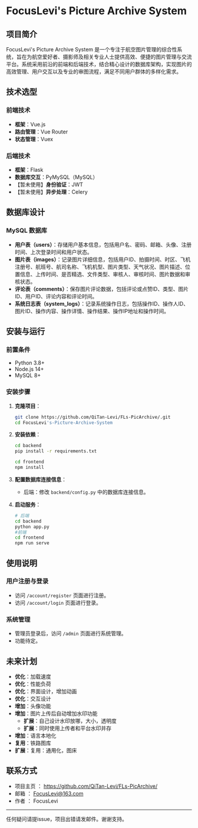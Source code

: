 # FocusLevi's Picture Archive System

## 项目简介
FocusLevi's Picture Archive System 是一个专注于航空图片管理的综合性系统，旨在为航空爱好者、摄影师及相关专业人士提供高效、便捷的图片管理与交流平台。系统采用前沿的前端和后端技术，结合精心设计的数据库架构，实现图片的高效管理、用户交互以及专业的审图流程，满足不同用户群体的多样化需求。

## 技术选型
### 前端技术
- **框架**：Vue.js
- **路由管理**：Vue Router
- **状态管理**：Vuex

### 后端技术
- **框架**：Flask
- **数据库交互**：PyMySQL（MySQL）
- 【暂未使用】**身份验证**：JWT
- 【暂未使用】**异步处理**：Celery

## 数据库设计
### MySQL 数据库
- **用户表（users）**：存储用户基本信息，包括用户名、密码、邮箱、头像、注册时间、上次登录时间和用户状态。
- **图片表（images）**：记录图片详细信息，包括用户ID、拍摄时间、时区、飞机注册号、航班号、航司名称、飞机机型、图片类型、天气状况、图片描述、位置信息、上传时间、是否精选、文件类型、审核人、审核时间、图片数据和审核状态。
- **评论表（comments）**：保存图片评论数据，包括评论或点赞ID、类型、图片ID、用户ID、评论内容和评论时间。
- **系统日志表（system_logs）**：记录系统操作日志，包括操作ID、操作人ID、图片ID、操作内容、操作详情、操作结果、操作IP地址和操作时间。


## 安装与运行
### 前置条件
- Python 3.8+
- Node.js 14+
- MySQL 8+

### 安装步骤
1. **克隆项目**：
   ```bash
   git clone https://github.com/QiTan-Levi/FLs-PicArchive/.git
   cd FocusLevi's-Picture-Archive-System
   ```
2. **安装依赖**：
   ```bash
   cd backend
   pip install -r requirements.txt
   ```
   ```bash
   cd frontend
   npm install
   ```
3. **配置数据库连接信息**：
   - 后端：修改 `backend/config.py` 中的数据库连接信息。

4. **启动服务**：
   ```bash
   # 后端
   cd backend
   python app.py
   #前端
   cd frontend
   npm run serve
   ```
## 使用说明
### 用户注册与登录
- 访问 ```/account/register``` 页面进行注册。
- 访问 ```/account/login``` 页面进行登录。
### 系统管理
- 管理员登录后，访问 ```/admin``` 页面进行系统管理。
- 功能待定。
## 未来计划
- **优化**：加载速度
- **优化**：性能负荷
- **优化**：界面设计，增加动画
- **优化**：交互设计 
- **增加**：头像功能
- **增加**：图片上传后自动增加水印功能
  - **扩展**：自己设计水印放哪，大小，透明度
  - **扩展**：同时使用上传者和平台水印并存
- **增加**：语言本地化
- **复用**：铁路图库
- **扩展**：复用：通用化，图床

## 联系方式
- 项目主页 ： https://github.com/QiTan-Levi/FLs-PicArchive/
- 邮箱 ： FocusLevi@163.com
- 作者 ： FocusLevi
---
任何疑问请提issue，项目出错请发邮件。谢谢支持。